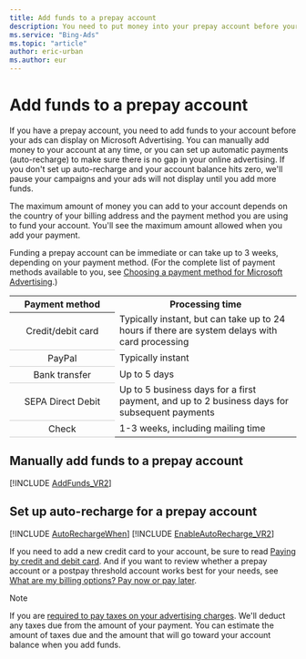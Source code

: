 ```yaml
---
title: Add funds to a prepay account
description: You need to put money into your prepay account before your ads will appear on Microsoft Advertising.
ms.service: "Bing-Ads"
ms.topic: "article"
author: eric-urban
ms.author: eur
---
```


# Add funds to a prepay account

If you have a prepay account,  you need to add funds to your account before your ads can display on Microsoft Advertising. You can manually add money to your account at any time, or you can set up automatic payments (auto-recharge) to make sure there is no gap in your online advertising. If you don't set up auto-recharge and your account balance hits zero, we'll pause your campaigns and your ads will not display until you add more funds.

The maximum amount of money you can add to your account depends on the country of your billing address and the payment method you are using to fund your account. You'll see the maximum amount allowed when you add your payment.

Funding a prepay account can be immediate or can take up to 3 weeks, depending on your payment method. (For the complete list of payment methods available to you, see [Choosing a payment method for Microsoft Advertising](./hlp_BA_CONC_PaymentMethodsV2.md).)

<table>
  <tr>
    <th scope="col" style="width:220px">
        Payment method
      </th>
    <th scope="col" style="width:440px">
        Processing time
      </th>
  </tr>
  <tr>
    <th style="font-weight:normal;background-color:transparent;border-bottom:solid 1px #ccc" scope="row">Credit/debit card</th>
    <td>Typically instant, but can take up to 24 hours if there are system delays with card processing</td>
  </tr>
  <tr>
    <th style="font-weight:normal;background-color:transparent;border-bottom:solid 1px #ccc" scope="row">PayPal</th>
    <td>Typically instant</td>
  </tr>
  <tr>
    <th style="font-weight:normal;background-color:transparent;border-bottom:solid 1px #ccc" scope="row">Bank transfer</th>
    <td>Up to 5 days</td>
  </tr>
  <tr>
    <th style="font-weight:normal;background-color:transparent;border-bottom:solid 1px #ccc" scope="row">SEPA Direct Debit</th>
    <td>Up to 5 business days for a first payment, and up to 2 business days for subsequent payments</td>
  </tr>
  <tr>
    <th style="font-weight:normal;background-color:transparent;border-bottom:solid 1px #ccc" scope="row">Check</th>
    <td>1-3 weeks, including mailing time</td>
  </tr>
</table>

## Manually add funds to a prepay account
[!INCLUDE [AddFunds_VR2](./includes/AddFunds_VR2.md)]
## Set up auto-recharge for a prepay account
[!INCLUDE [AutoRechargeWhen](./includes/AutoRechargeWhen.md)]        [!INCLUDE [EnableAutoRecharge_VR2](./includes/EnableAutoRecharge_VR2.md)]

If you need to add a new credit card to your account, be sure to read [Paying by credit and debit card](./hlp_BA_PROC_AddBilling.md). And if you want to review whether a prepay account or a postpay threshold account works best for your needs, see [What are my billing options? Pay now or pay later](./hlp_BA_CONC_HowBillingWorks.md).

> [!NOTE]
> If you are [required to pay taxes on your advertising charges](./hlp_BA_CONC_TaxVATInfo.md). We'll deduct any taxes due from the amount of your payment. You can estimate the amount of taxes due and the amount that will go toward your account balance when you add funds.


